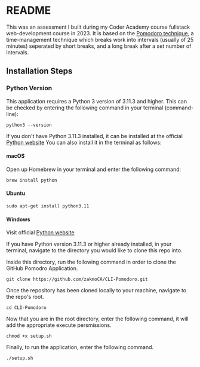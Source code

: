 # README

This was an assessment I built during my Coder Academy course fullstack web-development course in 2023. It is based on 
the [Pomodoro technique](https://en.wikipedia.org/wiki/Pomodoro_Technique), a time-management technique which breaks work 
into intervals (usually of 25 minutes) seperated by short breaks, and a long break after a set number of intervals.

## Installation Steps

### Python Version
This application requires a Python 3 version of 3.11.3 and higher. This can be checked by entering the following command in your terminal (command-line):

    python3 --version

If you don't have Python 3.11.3 installed, it can be installed at the official [Python website](https://www.python.org/downloads/)
You can also install it in the terminal as follows:

#### macOS
Open up Homebrew in your terminal and enter the following command:

    brew install python

#### Ubuntu

    sudo apt-get install python3.11

#### Windows
Visit official [Python website](https://www.python.org/downloads/)

If you have Python version 3.11.3 or higher already installed, in your terminal, navigate to the 
directory you would like to clone this repo into.

Inside this directory, run the following command in order to clone the GitHub Pomodro Application.

    git clone https://github.com/zakmoCA/CLI-Pomodoro.git

Once the repository has been cloned locally to your machine, navigate to the repo's root.

    cd CLI-Pomodoro

Now that you are in the root directory, enter the following command, it will add the appropriate execute persmissions.

    chmod +x setup.sh

Finally, to run the application, enter the following command.

    ./setup.sh












